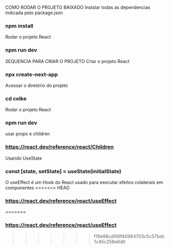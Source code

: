 COMO RODAR O PROJETO BAIXADO
Instalar todas as dependencias indicada pelo package.json
### npm install

Rodar o projeto React 
### npm run dev


SEQUENCIA PARA CRIAR O PROJETO
Criar o projeto React
### npx create-next-app

Acessar o diretório do projeto
### cd celke

Rodar o projeto React
### npm run dev
usar props e children
###  https://react.dev/reference/react/Children

Usando UseState
### const [state, setState] = useState(initialState)
O useEffect é um Hook do React usado para executar efeitos colaterais em componentes
<<<<<<< HEAD
### https://react.dev/reference/react/useEffect
=======
### https://react.dev/reference/react/useEffect
>>>>>>> f19e98cd56ff40964703c5c57bdc1c45c258e8d0
